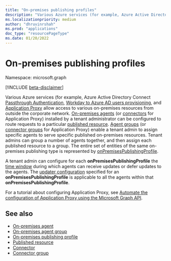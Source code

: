 ```yaml
---
title: "On-premises publishing profiles"
description: "Various Azure services (for example, Azure Active Directory Connect Passthrough Authentication, Workday to Azure AD users provisioning) allow a conditional access to various on-premises resources from outside the corporate network."
ms.localizationpriority: medium
author: "dhruvinrshah"
ms.prod: "applications"
doc_type: "resourcePageType"
ms.date: 01/20/2022
---
```


# On-premises publishing profiles

Namespace: microsoft.graph

[!INCLUDE [beta-disclaimer](../../includes/beta-disclaimer.md)]

Various Azure services (for example, Azure Active Directory Connect [Passthrough Authentication](/azure/active-directory/hybrid/how-to-connect-pta), [Workday to Azure AD users provisioning](/azure/active-directory/saas-apps/workday-inbound-tutorial), and [Application Proxy](/azure/active-directory/app-proxy/what-is-application-proxy)  allow access to various on-premises resources from outside the corporate network. [On-premises agents](onpremisesagent.md) (or [connectors](connector.md) for Application Proxy) installed by a tenant administrator can be configured to route requests to a particular [published resource](publishedresource.md).
[Agent groups](onpremisesagentgroup.md) (or [connector groups](connectorgroup.md) for Application Proxy) enable a tenant admin to assign specific agents to serve specific published on-premises resources. Tenant admins can group a number of agents together, and then assign each published resource to a group. The entire set of entities of the same on-premises publishing type is represented by [onPremisesPublishingProfile](onpremisespublishingprofile.md).

A tenant admin can configure for each **onPremisesPublishingProfile** the [time window](updatewindow.md) during which agents can receive updates or defer updates to the agents. The [updater configuration](hybridagentupdaterconfiguration.md) specified for an **onPremisesPublishingProfile** is applicable to all the agents within that **onPremisesPublishingProfile**.

For a tutorial about configuring Application Proxy, see [Automate the configuration of Application Proxy using the Microsoft Graph API](/graph/application-proxy-configure-api).

## See also

- [On-premises agent](onpremisesagent.md)
- [On-premises agent group](onpremisesagentgroup.md)
- [On-premises publishing profile](onpremisespublishingprofile.md)
- [Published resource](publishedresource.md)
- [Connector](connector.md)
- [Connector group](connectorgroup.md)

<!-- uuid: 16cd6b66-4b1a-43a1-adaf-3a886856ed98
2019-02-04 14:57:30 UTC -->
<!-- {
  "type": "#page.annotation",
  "description": "Service root",
  "keywords": "",
  "section": "documentation",
  "tocPath": ""
}-->